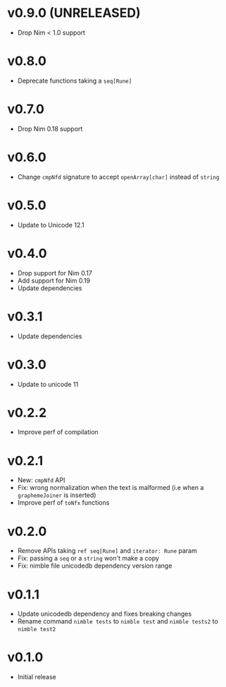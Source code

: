 v0.9.0  (UNRELEASED)
==================

* Drop Nim < 1.0 support

v0.8.0
==================

* Deprecate functions taking a `seq[Rune]`

v0.7.0
==================

* Drop Nim 0.18 support

v0.6.0
==================

* Change `cmpNfd` signature to accept `openArray[char]`
  instead of `string`

v0.5.0
==================

* Update to Unicode 12.1

v0.4.0
==================

* Drop support for Nim 0.17
* Add support for Nim 0.19
* Update dependencies

v0.3.1
==================

* Update dependencies

v0.3.0
==================

* Update to unicode 11

v0.2.2
==================

* Improve perf of compilation

v0.2.1
==================

* New: `cmpNfd` API
* Fix: wrong normalization when the text is malformed
  (i.e when a `graphemeJoiner` is inserted)
* Improve perf of `toNfx` functions

v0.2.0
==================

* Remove APIs taking `ref seq[Rune]` and `iterator: Rune` param
* Fix: passing a `seq` or a `string` won't make a copy
* Fix: nimble file unicodedb dependency version range

v0.1.1
==================

* Update unicodedb dependency
  and fixes breaking changes
* Rename command `nimble tests` to `nimble test` and
  `nimble tests2` to `nimble test2`

v0.1.0
==================

* Initial release
